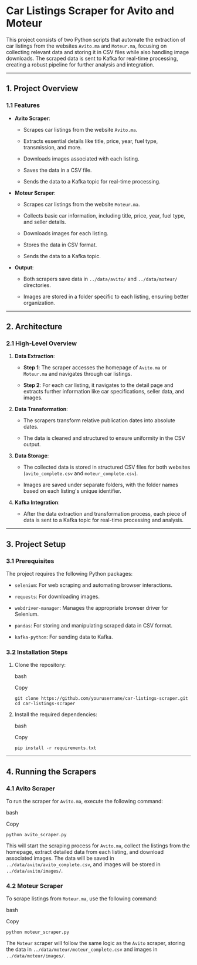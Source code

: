 
# **Car Listings Scraper for Avito and Moteur**

This project consists of two Python scripts that automate the extraction of car listings from the websites `Avito.ma` and `Moteur.ma`, focusing on collecting relevant data and storing it in CSV files while also handling image downloads. The scraped data is sent to Kafka for real-time processing, creating a robust pipeline for further analysis and integration.

---

## **1. Project Overview**

### **1.1 Features**

- **Avito Scraper**:
    
    - Scrapes car listings from the website `Avito.ma`.
        
    - Extracts essential details like title, price, year, fuel type, transmission, and more.
        
    - Downloads images associated with each listing.
        
    - Saves the data in a CSV file.
        
    - Sends the data to a Kafka topic for real-time processing.
        
- **Moteur Scraper**:
    
    - Scrapes car listings from the website `Moteur.ma`.
        
    - Collects basic car information, including title, price, year, fuel type, and seller details.
        
    - Downloads images for each listing.
        
    - Stores the data in CSV format.
        
    - Sends the data to a Kafka topic.
        
- **Output**:
    
    - Both scrapers save data in `../data/avito/` and `../data/moteur/` directories.
        
    - Images are stored in a folder specific to each listing, ensuring better organization.
        

---

## **2. Architecture**

### **2.1 High-Level Overview**

1. **Data Extraction**:
    
    - **Step 1**: The scraper accesses the homepage of `Avito.ma` or `Moteur.ma` and navigates through car listings.
        
    - **Step 2**: For each car listing, it navigates to the detail page and extracts further information like car specifications, seller data, and images.
        
2. **Data Transformation**:
    
    - The scrapers transform relative publication dates into absolute dates.
        
    - The data is cleaned and structured to ensure uniformity in the CSV output.
        
3. **Data Storage**:
    
    - The collected data is stored in structured CSV files for both websites (`avito_complete.csv` and `moteur_complete.csv`).
        
    - Images are saved under separate folders, with the folder names based on each listing's unique identifier.
        
4. **Kafka Integration**:
    
    - After the data extraction and transformation process, each piece of data is sent to a Kafka topic for real-time processing and analysis.
        

---

## **3. Project Setup**

### **3.1 Prerequisites**

The project requires the following Python packages:

- `selenium`: For web scraping and automating browser interactions.
    
- `requests`: For downloading images.
    
- `webdriver-manager`: Manages the appropriate browser driver for Selenium.
    
- `pandas`: For storing and manipulating scraped data in CSV format.
    
- `kafka-python`: For sending data to Kafka.
    

### **3.2 Installation Steps**

1. Clone the repository:
    
    bash
    
    Copy
    
    `git clone https://github.com/yourusername/car-listings-scraper.git cd car-listings-scraper`
    
2. Install the required dependencies:
    
    bash
    
    Copy
    
    `pip install -r requirements.txt`
    

---

## **4. Running the Scrapers**

### **4.1 Avito Scraper**

To run the scraper for `Avito.ma`, execute the following command:

bash

Copy

`python avito_scraper.py`

This will start the scraping process for `Avito.ma`, collect the listings from the homepage, extract detailed data from each listing, and download associated images. The data will be saved in `../data/avito/avito_complete.csv`, and images will be stored in `../data/avito/images/`.

### **4.2 Moteur Scraper**

To scrape listings from `Moteur.ma`, use the following command:

bash

Copy

`python moteur_scraper.py`

The `Moteur` scraper will follow the same logic as the `Avito` scraper, storing the data in `../data/moteur/moteur_complete.csv` and images in `../data/moteur/images/`.